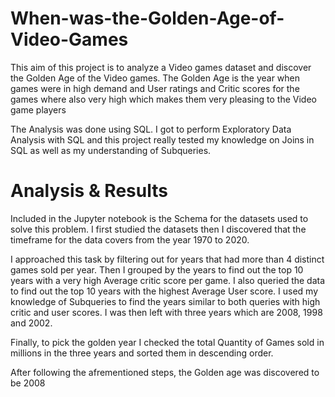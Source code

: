 # When-was-the-Golden-Age-of-Video-Games

This aim of this project is to analyze a Video games dataset and discover the Golden Age of the Video games. The Golden Age is the year when games were in high demand and User ratings and Critic scores for the games where also very high which makes them very pleasing to the Video game players

The Analysis was done using SQL. I got to perform Exploratory Data Analysis with SQL and this project really tested my knowledge on Joins in SQL as well as my understanding of Subqueries. 

# Analysis & Results

Included in the Jupyter notebook is the Schema for the datasets used to solve this problem. I first studied the datasets then I discovered that the timeframe for the data covers from the year 1970 to 2020.

I approached this task by filtering out for years that had more than 4 distinct games sold per year. Then I grouped by the years to find out the top 10 years with a very high Average critic score per game. I also queried the data to find out the top 10 years with the highest Average User score. 
I used my knowledge of Subqueries to find the years similar to both queries with high critic and user scores. I was then left with three years which are 2008, 1998 and 2002.

Finally, to pick the golden year I checked the total Quantity of Games sold in millions in the three years and sorted them in descending order. 

After following the afrementioned steps, the Golden age was discovered to be 2008
